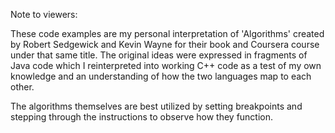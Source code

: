 Note to viewers:

These code examples are my personal interpretation of 'Algorithms' 
created by Robert Sedgewick and Kevin Wayne for their book and 
Coursera course under that same title.  The original ideas were 
expressed in fragments of Java code which I reinterpreted into working 
C++ code as a test of my own knowledge and an understanding of how the
two languages map to each other.

The algorithms themselves are best utilized by setting breakpoints and
stepping through the instructions to observe how they function.

